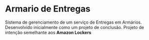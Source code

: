 # Armario de Entregas
Sistema de gerenciamento de um serviço de Entregas em Armários. Desenvolvido inicialmente como um projeto de conclusão.
Projeto de intenção semelhante aos **Amazon Lockers**

